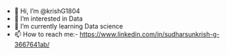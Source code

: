 - 👋 Hi, I’m @krishG1804
- 👀 I’m interested in Data 
- 🌱 I’m currently learning Data science
- 📫 How to reach me:- https://www.linkedin.com/in/sudharsunkrish-g-3667641ab/

<!---
krishG1804/krishG1804 is a ✨ special ✨ repository because its `README.md` (this file) appears on your GitHub profile.
You can click the Preview link to take a look at your changes.
--->
